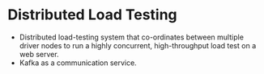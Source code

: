 # Distributed Load Testing

* Distributed load-testing system that co-ordinates between multiple
driver nodes to run a highly concurrent, high-throughput load test on a
web server.
* Kafka as a communication service.
